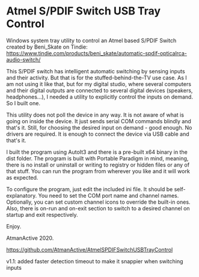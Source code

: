 # Atmel S/PDIF Switch USB Tray Control

Windows system tray utility to control an Atmel based S/PDIF Switch created by Beni_Skate on Tindie:
https://www.tindie.com/products/beni_skate/automatic-spdif-opticalrca-audio-switch/

This S/PDIF switch has intelligent automatic switching by sensing inputs and their activity. But that is for the stuffed-behind-the-TV use case.
As I am not using it like that, but for my digital studio, where several computers and their digital outputs are connected to several digital devices (speakers, headphones...), I needed a utility to explicitly control the inputs on demand. So I built one.

This utility does not poll the device in any way. It is not aware of what is going on inside the device. It just sends serial COM commands blindly and that's it. Still, for choosing the desired input on demand - good enough. No drivers are required. It is enough to connect the device via USB cable and that's it.

I built the program using AutoIt3 and there is a pre-built x64 binary in the dist folder. The program is built with Portable Paradigm in mind, meaning, there is no install or uninstall or writing to registry or hidden files or any of that stuff. You can run the program from wherever you like and it will work as expected.

To configure the program, just edit the included ini file. It should be self-explanatory. You need to set the COM port name and channel names. Optionally, you can set custom channel icons to override the built-in ones. Also, there is on-run and on-exit section to switch to a desired channel on startup and exit respectively.

Enjoy.

AtmanActive 2020.

https://github.com/AtmanActive/AtmelSPDIFSwitchUSBTrayControl

v1.1: added faster detection timeout to make it snappier when switching inputs
